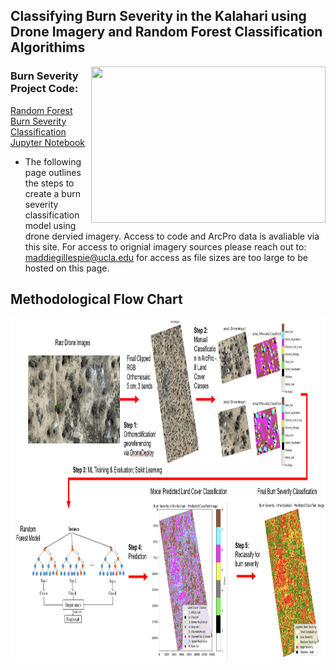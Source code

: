 ## Classifying Burn Severity in the Kalahari using Drone Imagery and Random Forest Classification Algorithims

<img align="right" width="375" height="250" src="/assets/IMG/github1.png">

### Burn Severity Project Code: 

[Random Forest Burn Severity Classification Jupyter Notebook](https://nbviewer.org/github/maddie684/burn_severity.github.io/blob/main/assets/data/Masters_GDAL_Attempt01.ipynb)

* The following page outlines the steps to create a burn severity classification model using drone dervied imagery. Access to code and ArcPro data is avaliable via this site. For access to orignial imagery sources please reach out to: maddiegillespie@ucla.edu for access as file sizes are too large to be hosted on this page.

## Methodological Flow Chart
<img align="center" width="1000" height="550" src="/assets/IMG/github2_flowchart.png">
